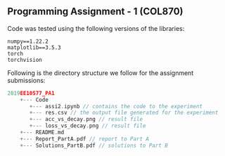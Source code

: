 ## Programming Assignment - 1 (COL870)

Code was tested using the following versions of the libraries:
```
numpy==1.22.2
matplotlib==3.5.3
torch
torchvision
```

Following is the directory structure we follow for the assignment submissions:

```go
2019EE10577_PA1
    +--- Code
       +--- assi2.ipynb // contains the code to the experiment
       +--- res.csv // the output file generated for the experiment
       +--- acc_vs_decay.png // result file
       +--- loss_vs_decay.png // result file
    +--- README.md
    +--- Report_PartA.pdf // report to Part A
    +--- Solutions_PartB.pdf // solutions to Part B
```